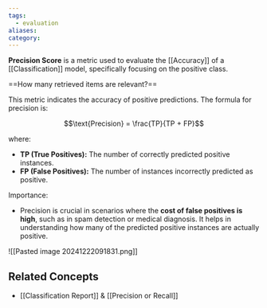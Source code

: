 ```yaml
---
tags:
  - evaluation
aliases: 
category:
---
```

**Precision Score** is a metric used to evaluate the [[Accuracy]] of a [[Classification]] model, specifically focusing on the positive class.

==How many retrieved items are relevant?==

This metric indicates the accuracy of positive predictions. The formula for precision is:

$$\text{Precision} = \frac{TP}{TP + FP}$$

where:
- **TP (True Positives):** The number of correctly predicted positive instances.
- **FP (False Positives):** The number of instances incorrectly predicted as positive.

Importance:
- Precision is crucial in scenarios where the **cost of false positives is high**, such as in spam detection or medical diagnosis. It helps in understanding how many of the predicted positive instances are actually positive.

![[Pasted image 20241222091831.png]]

## Related Concepts

- [[Classification Report]] & [[Precision or Recall]]




